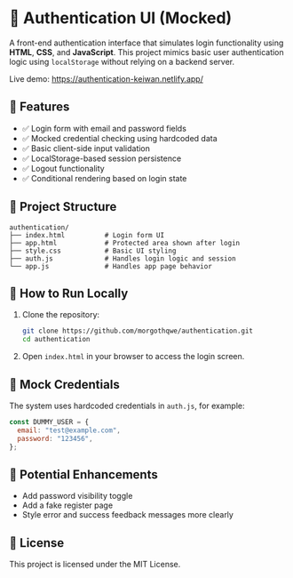# 🔐 Authentication UI (Mocked)

A front-end authentication interface that simulates login functionality using **HTML**, **CSS**, and **JavaScript**. This project mimics basic user authentication logic using `localStorage` without relying on a backend server.

Live demo: https://authentication-keiwan.netlify.app/

## 🚀 Features

- ✅ Login form with email and password fields
- ✅ Mocked credential checking using hardcoded data
- ✅ Basic client-side input validation
- ✅ LocalStorage-based session persistence
- ✅ Logout functionality
- ✅ Conditional rendering based on login state

## 📁 Project Structure

```
authentication/
├── index.html          # Login form UI
├── app.html            # Protected area shown after login
├── style.css           # Basic UI styling
├── auth.js             # Handles login logic and session
└── app.js              # Handles app page behavior
```

## 🧪 How to Run Locally

1. Clone the repository:

   ```bash
   git clone https://github.com/morgothqwe/authentication.git
   cd authentication
   ```

2. Open `index.html` in your browser to access the login screen.

## 🔐 Mock Credentials

The system uses hardcoded credentials in `auth.js`, for example:

```js
const DUMMY_USER = {
  email: "test@example.com",
  password: "123456",
};
```

## 🚧 Potential Enhancements

- Add password visibility toggle
- Add a fake register page
- Style error and success feedback messages more clearly

## 📄 License

This project is licensed under the MIT License.
